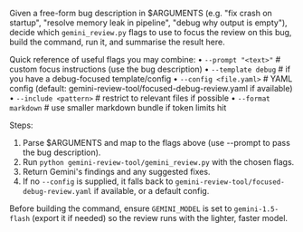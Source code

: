 Given a free-form bug description in $ARGUMENTS (e.g. "fix crash on startup", "resolve memory leak in pipeline", "debug why output is empty"), decide which `gemini_review.py` flags to use to focus the review on this bug, build the command, run it, and summarise the result here.

Quick reference of useful flags you may combine:
• `--prompt "<text>"`        # custom focus instructions (use the bug description)
• `--template debug`          # if you have a debug-focused template/config
• `--config <file.yaml>`      # YAML config (default: gemini-review-tool/focused-debug-review.yaml if available)
• `--include <pattern>`       # restrict to relevant files if possible
• `--format markdown`         # use smaller markdown bundle if token limits hit

Steps:
1. Parse $ARGUMENTS and map to the flags above (use --prompt to pass the bug description).
2. Run `python gemini-review-tool/gemini_review.py` with the chosen flags.
3. Return Gemini's findings and any suggested fixes.
4. If no `--config` is supplied, it falls back to `gemini-review-tool/focused-debug-review.yaml` if available, or a default config.

Before building the command, ensure `GEMINI_MODEL` is set to `gemini-1.5-flash` (export it if needed) so the review runs with the lighter, faster model. 